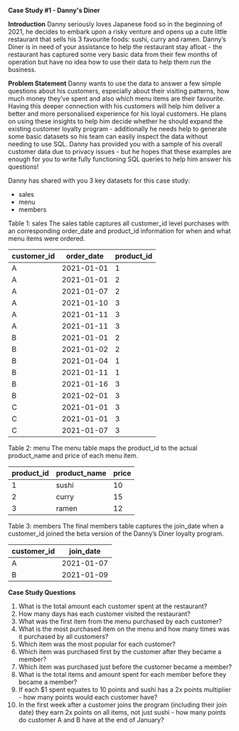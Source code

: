 **Case Study #1 - Danny's Diner**

**Introduction**
Danny seriously loves Japanese food so in the beginning of 2021, he decides to embark upon a risky venture and opens up a cute little restaurant that sells his 3 favourite foods: sushi, curry and ramen.
Danny’s Diner is in need of your assistance to help the restaurant stay afloat - the restaurant has captured some very basic data from their few months of operation but have no idea how to use their data to help them run the business.

**Problem Statement**
Danny wants to use the data to answer a few simple questions about his customers, especially about their visiting patterns, how much money they’ve spent and also which menu items are their favourite. Having this deeper connection with his customers will help him deliver a better and more personalised experience for his loyal customers.
He plans on using these insights to help him decide whether he should expand the existing customer loyalty program - additionally he needs help to generate some basic datasets so his team can easily inspect the data without needing to use SQL.
Danny has provided you with a sample of his overall customer data due to privacy issues - but he hopes that these examples are enough for you to write fully functioning SQL queries to help him answer his questions!

Danny has shared with you 3 key datasets for this case study:
- sales
- menu
- members

Table 1: sales
The sales table captures all customer_id level purchases with an corresponding order_date and product_id information for when and what menu items were ordered.

customer_id | order_date | product_id
-----------|------------|-----------
A          | 2021-01-01 | 1
A          | 2021-01-01 | 2
A          | 2021-01-07 | 2
A          | 2021-01-10 | 3
A          | 2021-01-11 | 3
A          | 2021-01-11 | 3
B          | 2021-01-01 | 2
B          | 2021-01-02 | 2
B          | 2021-01-04 | 1
B          | 2021-01-11 | 1
B          | 2021-01-16 | 3
B          | 2021-02-01 | 3
C          | 2021-01-01 | 3
C          | 2021-01-01 | 3
C          | 2021-01-07 | 3

Table 2: menu
The menu table maps the product_id to the actual product_name and price of each menu item.

product_id | product_name | price
-----------|--------------|-------
1          | sushi        | 10
2          | curry        | 15
3          | ramen        | 12

Table 3: members
The final members table captures the join_date when a customer_id joined the beta version of the Danny’s Diner loyalty program.

customer_id | join_date
-----------|------------
A          | 2021-01-07
B          | 2021-01-09

**Case Study Questions**
1. What is the total amount each customer spent at the restaurant?
2. How many days has each customer visited the restaurant?
3. What was the first item from the menu purchased by each customer?
4. What is the most purchased item on the menu and how many times was it purchased by all customers?
5. Which item was the most popular for each customer?
6. Which item was purchased first by the customer after they became a member?
7. Which item was purchased just before the customer became a member?
8. What is the total items and amount spent for each member before they became a member?
9. If each $1 spent equates to 10 points and sushi has a 2x points multiplier - how many points would each customer have?
10. In the first week after a customer joins the program (including their join date) they earn 2x points on all items, not just sushi - how many points do customer A and B have at the end of January?
